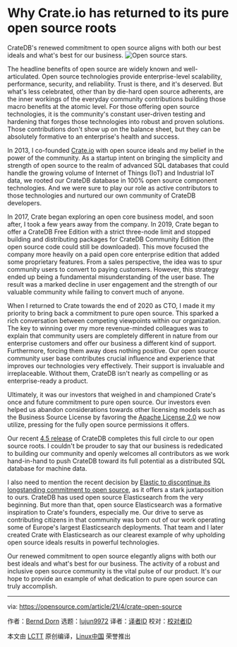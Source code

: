 [#]: subject: (Why Crate.io has returned to its pure open source roots)
[#]: via: (https://opensource.com/article/21/4/crate-open-source)
[#]: author: (Bernd Dorn https://opensource.com/users/bernd-dorn)
[#]: collector: (lujun9972)
[#]: translator: ( )
[#]: reviewer: ( )
[#]: publisher: ( )
[#]: url: ( )

Why Crate.io has returned to its pure open source roots
======
CrateDB's renewed commitment to open source aligns with both our best
ideals and what's best for our business.
![Open source stars.][1]

The headline benefits of open source are widely known and well-articulated. Open source technologies provide enterprise-level scalability, performance, security, and reliability. Trust is there, and it's deserved. But what's less celebrated, other than by die-hard open source adherents, are the inner workings of the everyday community contributions building those macro benefits at the atomic level. For those offering open source technologies, it is the community's constant user-driven testing and hardening that forges those technologies into robust and proven solutions. Those contributions don't show up on the balance sheet, but they can be absolutely formative to an enterprise's health and success.

In 2013, I co-founded [Crate.io][2] with open source ideals and my belief in the power of the community. As a startup intent on bringing the simplicity and strength of open source to the realm of advanced SQL databases that could handle the growing volume of Internet of Things (IoT) and Industrial IoT data, we rooted our CrateDB database in 100% open source component technologies. And we were sure to play our role as active contributors to those technologies and nurtured our own community of CrateDB developers.

In 2017, Crate began exploring an open core business model, and soon after, I took a few years away from the company. In 2019, Crate began to offer a CrateDB Free Edition with a strict three-node limit and stopped building and distributing packages for CrateDB Community Edition (the open source code could still be downloaded). This move focused the company more heavily on a paid open core enterprise edition that added some proprietary features. From a sales perspective, the idea was to spur community users to convert to paying customers. However, this strategy ended up being a fundamental misunderstanding of the user base. The result was a marked decline in user engagement and the strength of our valuable community while failing to convert much of anyone.

When I returned to Crate towards the end of 2020 as CTO, I made it my priority to bring back a commitment to pure open source. This sparked a rich conversation between competing viewpoints within our organization. The key to winning over my more revenue-minded colleagues was to explain that community users are completely different in nature from our enterprise customers and offer our business a different kind of support. Furthermore, forcing them away does nothing positive. Our open source community user base contributes crucial influence and experience that improves our technologies very effectively. Their support is invaluable and irreplaceable. Without them, CrateDB isn't nearly as compelling or as enterprise-ready a product.

Ultimately, it was our investors that weighed in and championed Crate's once and future commitment to pure open source. Our investors even helped us abandon considerations towards other licensing models such as the Business Source License by favoring the [Apache License 2.0][3] we now utilize, pressing for the fully open source permissions it offers.

Our recent [4.5 release][4] of CrateDB completes this full circle to our open source roots. I couldn't be prouder to say that our business is rededicated to building our community and openly welcomes all contributors as we work hand-in-hand to push CrateDB toward its full potential as a distributed SQL database for machine data.

I also need to mention the recent decision by [Elastic to discontinue its longstanding commitment to open source][5], as it offers a stark juxtaposition to ours. CrateDB has used open source Elasticsearch from the very beginning. But more than that, open source Elasticsearch was a formative inspiration to Crate's founders, especially me. Our drive to serve as contributing citizens in that community was born out of our work operating some of Europe's largest Elasticsearch deployments. That team and I later created Crate with Elasticsearch as our clearest example of why upholding open source ideals results in powerful technologies.

Our renewed commitment to open source elegantly aligns with both our best ideals and what's best for our business. The activity of a robust and inclusive open source community is the vital pulse of our product. It's our hope to provide an example of what dedication to pure open source can truly accomplish.

--------------------------------------------------------------------------------

via: https://opensource.com/article/21/4/crate-open-source

作者：[Bernd Dorn][a]
选题：[lujun9972][b]
译者：[译者ID](https://github.com/译者ID)
校对：[校对者ID](https://github.com/校对者ID)

本文由 [LCTT](https://github.com/LCTT/TranslateProject) 原创编译，[Linux中国](https://linux.cn/) 荣誉推出

[a]: https://opensource.com/users/bernd-dorn
[b]: https://github.com/lujun9972
[1]: https://opensource.com/sites/default/files/styles/image-full-size/public/lead-images/osdc_520x292_opensourcestars.png?itok=hnrMETFh (Open source stars.)
[2]: https://crate.io/
[3]: https://www.apache.org/licenses/LICENSE-2.0
[4]: https://crate.io/products/cratedb/
[5]: https://www.elastic.co/blog/licensing-change
